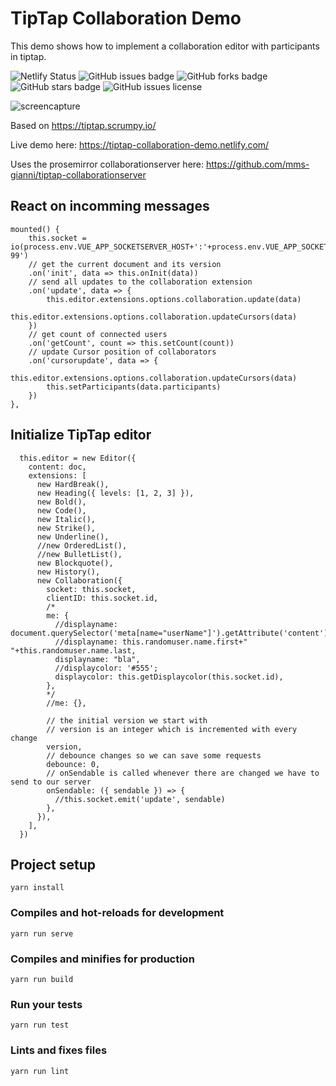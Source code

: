 # TipTap Collaboration Demo

This demo shows how to implement a collaboration editor with participants in tiptap. 


![Netlify Status](https://api.netlify.com/api/v1/badges/a09ae0aa-a7fa-4432-9538-0b0661c2ac03/deploy-status)
![GitHub issues badge](https://img.shields.io/github/issues/mms-gianni/tiptap-collaboration-demo) ![GitHub forks badge](https://img.shields.io/github/forks/mms-gianni/tiptap-collaboration-demo) ![GitHub stars badge](https://img.shields.io/github/stars/mms-gianni/tiptap-collaboration-demo) ![GitHub issues license](https://img.shields.io/github/license/mms-gianni/tiptap-collaboration-demo) 

![screencapture](https://github.com/mms-gianni/tiptap-collaboration-demo/raw/master/doc/collaboration_new.gif "Preview collaborative editing")

Based on https://tiptap.scrumpy.io/

Live demo here: 
https://tiptap-collaboration-demo.netlify.com/

Uses the prosemirror collaborationserver here: 
https://github.com/mms-gianni/tiptap-collaborationserver 

## React on incomming messages

    mounted() {
        this.socket = io(process.env.VUE_APP_SOCKETSERVER_HOST+':'+process.env.VUE_APP_SOCKETSERVER_PORT+'/doc-99')
        // get the current document and its version
        .on('init', data => this.onInit(data))
        // send all updates to the collaboration extension
        .on('update', data => {
            this.editor.extensions.options.collaboration.update(data)
            this.editor.extensions.options.collaboration.updateCursors(data)
        })
        // get count of connected users
        .on('getCount', count => this.setCount(count))
        // update Cursor position of collaborators
        .on('cursorupdate', data => {
            this.editor.extensions.options.collaboration.updateCursors(data)
            this.setParticipants(data.participants)
        })
    },


## Initialize TipTap editor

      this.editor = new Editor({
        content: doc,
        extensions: [
          new HardBreak(),
          new Heading({ levels: [1, 2, 3] }),
          new Bold(),
          new Code(),
          new Italic(),
          new Strike(),
          new Underline(),
          //new OrderedList(),
          //new BulletList(),
          new Blockquote(),
          new History(),
          new Collaboration({
            socket: this.socket,
            clientID: this.socket.id,
            /*
            me: {
              //displayname: document.querySelector('meta[name="userName"]').getAttribute('content'),
              //displayname: this.randomuser.name.first+" "+this.randomuser.name.last,
              displayname: "bla",
              //displaycolor: '#555';
              displaycolor: this.getDisplaycolor(this.socket.id),
            },
            */
            //me: {},

            // the initial version we start with
            // version is an integer which is incremented with every change
            version,
            // debounce changes so we can save some requests
            debounce: 0,
            // onSendable is called whenever there are changed we have to send to our server
            onSendable: ({ sendable }) => {
              //this.socket.emit('update', sendable)
            },
          }),
        ],
      })

## Project setup
```
yarn install
```

### Compiles and hot-reloads for development
```
yarn run serve
```

### Compiles and minifies for production
```
yarn run build
```

### Run your tests
```
yarn run test
```

### Lints and fixes files
```
yarn run lint
```
